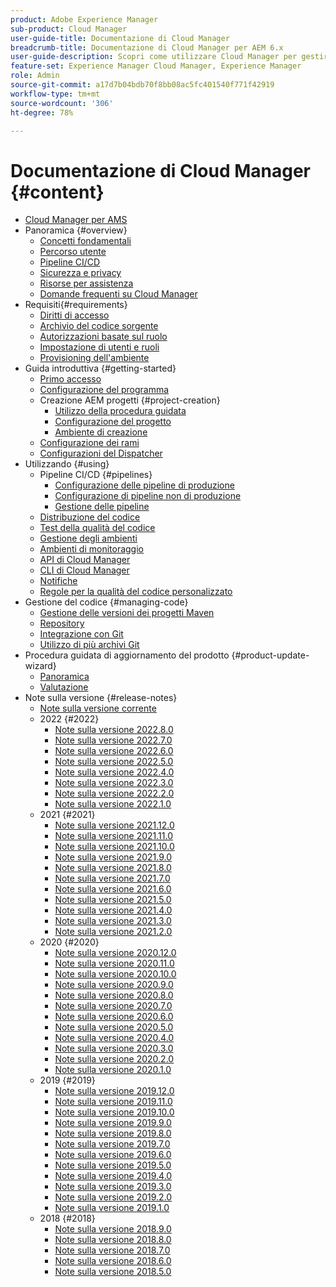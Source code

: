 ```yaml
---
product: Adobe Experience Manager
sub-product: Cloud Manager
user-guide-title: Documentazione di Cloud Manager
breadcrumb-title: Documentazione di Cloud Manager per AEM 6.x
user-guide-description: Scopri come utilizzare Cloud Manager per gestire autonomamente Adobe Experience Manager per AMS nel cloud.
feature-set: Experience Manager Cloud Manager, Experience Manager
role: Admin
source-git-commit: a17d7b04bdb70f8bb08ac5fc401540f771f42919
workflow-type: tm+mt
source-wordcount: '306'
ht-degree: 78%

---
```



# Documentazione di Cloud Manager {#content}

+ [Cloud Manager per AMS](introduction.md)
+ Panoramica {#overview}
   + [Concetti fondamentali](overview/key-concepts.md)
   + [Percorso utente](overview/user-journey.md)
   + [Pipeline CI/CD](overview/ci-cd-pipelines.md)
   + [Sicurezza e privacy](overview/security-and-privacy.md)
   + [Risorse per assistenza](overview/help-resources.md)
   + [Domande frequenti su Cloud Manager](overview/faqs.md)
+ Requisiti{#requirements}
   + [Diritti di accesso](requirements/access-rights.md)
   + [Archivio del codice sorgente](requirements/source-code-repository.md)
   + [Autorizzazioni basate sul ruolo](requirements/role-based-permissions.md)
   + [Impostazione di utenti e ruoli](requirements/users-and-roles.md)
   + [Provisioning dell&#39;ambiente](requirements/environment-provisioning.md)
+ Guida introduttiva {#getting-started}
   + [Primo accesso](getting-started/first-time-login.md)
   + [Configurazione del programma](getting-started/program-setup.md)
   + Creazione AEM progetti {#project-creation}
      + [Utilizzo della procedura guidata](getting-started/using-the-wizard.md)
      + [Configurazione del progetto](getting-started/project-setup.md)
      + [Ambiente di creazione](getting-started/build-environment.md)
   + [Configurazione dei rami](getting-started/configuring-branches.md)
   + [Configurazioni del Dispatcher](getting-started/dispatcher-configurations.md)
+ Utilizzando {#using}
   + Pipeline CI/CD {#pipelines}
      + [Configurazione delle pipeline di produzione](using/production-pipelines.md)
      + [Configurazione di pipeline non di produzione](using/non-production-pipelines.md)
      + [Gestione delle pipeline](using/managing-pipelines.md)
   + [Distribuzione del codice](using/code-deployment.md)
   + [Test della qualità del codice](using/code-quality-testing.md)
   + [Gestione degli ambienti](using/managing-environments.md)
   + [Ambienti di monitoraggio](using/monitoring-environments.md)
   + [API di Cloud Manager](https://developer.adobe.com/experience-cloud/cloud-manager/reference/api/)
   + [CLI di Cloud Manager](https://github.com/adobe/aio-cli-plugin-cloudmanager/blob/main/README.md)
   + [Notifiche](using/notifications.md)
   + [Regole per la qualità del codice personalizzato](using/custom-code-quality-rules.md)
+ Gestione del codice {#managing-code}
   + [Gestione delle versioni dei progetti Maven](managing-code/maven-project-version.md)
   + [Repository](managing-code/repositories.md)
   + [Integrazione con Git](managing-code/git-integration.md)
   + [Utilizzo di più archivi Git](managing-code/multiple-git-repos.md)
+ Procedura guidata di aggiornamento del prodotto {#product-update-wizard}
   + [Panoramica](product-update-wizard/overview.md)
   + [Valutazione](product-update-wizard/evaluation.md)
+ Note sulla versione {#release-notes}
   + [Note sulla versione corrente](release-notes/current.md)
   + 2022 {#2022}
      + [Note sulla versione 2022.8.0](release-notes/2022/2022-8-0.md)
      + [Note sulla versione 2022.7.0](release-notes/2022/2022-7-0.md)
      + [Note sulla versione 2022.6.0](release-notes/2022/2022-6-0.md)
      + [Note sulla versione 2022.5.0](release-notes/2022/2022-5-0.md)
      + [Note sulla versione 2022.4.0](release-notes/2022/2022-4-0.md)
      + [Note sulla versione 2022.3.0](release-notes/2022/2022-3-0.md)
      + [Note sulla versione 2022.2.0](release-notes/2022/2022-2-0.md)
      + [Note sulla versione 2022.1.0](release-notes/2022/2022-1-0.md)
   + 2021 {#2021}
      + [Note sulla versione 2021.12.0](release-notes/2021/2021-12-0.md)
      + [Note sulla versione 2021.11.0](release-notes/2021/2021-11-0.md)
      + [Note sulla versione 2021.10.0](release-notes/2021/2021-10-0.md)
      + [Note sulla versione 2021.9.0](release-notes/2021/2021-9-0.md)
      + [Note sulla versione 2021.8.0](release-notes/2021/2021-8-0.md)
      + [Note sulla versione 2021.7.0](release-notes/2021/2021-7-0.md)
      + [Note sulla versione 2021.6.0](release-notes/2021/2021-6-0.md)
      + [Note sulla versione 2021.5.0](release-notes/2021/2021-5-0.md)
      + [Note sulla versione 2021.4.0](release-notes/2021/2021-4-0.md)
      + [Note sulla versione 2021.3.0](release-notes/2021/2021-3-0.md)
      + [Note sulla versione 2021.2.0](release-notes/2021/2021-2-0.md)
   + 2020 {#2020}
      + [Note sulla versione 2020.12.0](release-notes/2020/2020-12-0.md)
      + [Note sulla versione 2020.11.0](release-notes/2020/2020-11-0.md)
      + [Note sulla versione 2020.10.0](release-notes/2020/2020-10-0.md)
      + [Note sulla versione 2020.9.0](release-notes/2020/2020-9-0.md)
      + [Note sulla versione 2020.8.0](release-notes/2020/2020-8-0.md)
      + [Note sulla versione 2020.7.0](release-notes/2020/2020-7-0.md)
      + [Note sulla versione 2020.6.0](release-notes/2020/2020-6-0.md)
      + [Note sulla versione 2020.5.0](release-notes/2020/2020-5-0.md)
      + [Note sulla versione 2020.4.0](release-notes/2020/2020-4-0.md)
      + [Note sulla versione 2020.3.0](release-notes/2020/2020-3-0.md)
      + [Note sulla versione 2020.2.0](release-notes/2020/2020-2-0.md)
      + [Note sulla versione 2020.1.0](release-notes/2020/2020-1-0.md)
   + 2019 {#2019}
      + [Note sulla versione 2019.12.0](release-notes/2019/2019-12-0.md)
      + [Note sulla versione 2019.11.0](release-notes/2019/2019-11-0.md)
      + [Note sulla versione 2019.10.0](release-notes/2019/2019-10-0.md)
      + [Note sulla versione 2019.9.0](release-notes/2019/2019-9-0.md)
      + [Note sulla versione 2019.8.0](release-notes/2019/2019-8-0.md)
      + [Note sulla versione 2019.7.0](release-notes/2019/2019-7-0.md)
      + [Note sulla versione 2019.6.0](release-notes/2019/2019-6-0.md)
      + [Note sulla versione 2019.5.0](release-notes/2019/2019-5-0.md)
      + [Note sulla versione 2019.4.0](release-notes/2019/2019-4-0.md)
      + [Note sulla versione 2019.3.0](release-notes/2019/2019-3-0.md)
      + [Note sulla versione 2019.2.0](release-notes/2019/2019-2-0.md)
      + [Note sulla versione 2019.1.0](release-notes/2019/2019-1-0.md)
   + 2018 {#2018}
      + [Note sulla versione 2018.9.0](release-notes/2018/2018-9-0.md)
      + [Note sulla versione 2018.8.0](release-notes/2018/2018-8-0.md)
      + [Note sulla versione 2018.7.0](release-notes/2018/2018-7-0.md)
      + [Note sulla versione 2018.6.0](release-notes/2018/2018-6-0.md)
      + [Note sulla versione 2018.5.0](release-notes/2018/2018-5-0.md)
